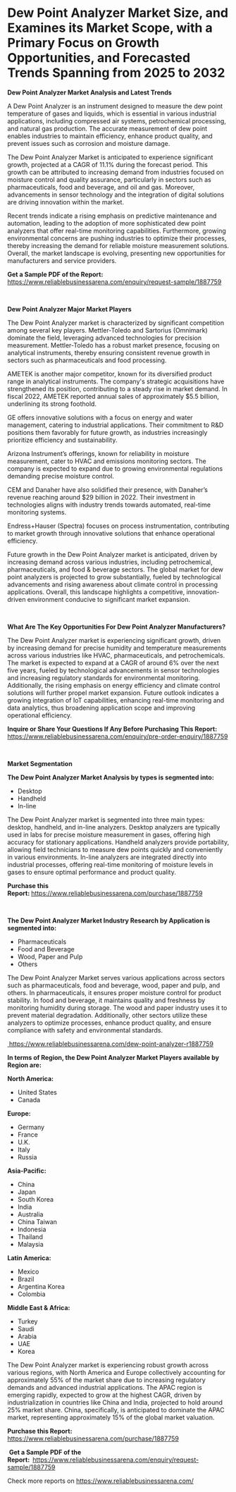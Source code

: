 <p><h1>Dew Point Analyzer Market Size, and Examines its Market Scope, with a Primary Focus on Growth Opportunities, and Forecasted Trends Spanning from 2025 to 2032</h1></p><p><strong>Dew Point Analyzer Market Analysis and Latest Trends</strong></p>
<p><p>A Dew Point Analyzer is an instrument designed to measure the dew point temperature of gases and liquids, which is essential in various industrial applications, including compressed air systems, petrochemical processing, and natural gas production. The accurate measurement of dew point enables industries to maintain efficiency, enhance product quality, and prevent issues such as corrosion and moisture damage.</p><p>The Dew Point Analyzer Market is anticipated to experience significant growth, projected at a CAGR of 11.1% during the forecast period. This growth can be attributed to increasing demand from industries focused on moisture control and quality assurance, particularly in sectors such as pharmaceuticals, food and beverage, and oil and gas. Moreover, advancements in sensor technology and the integration of digital solutions are driving innovation within the market. </p><p>Recent trends indicate a rising emphasis on predictive maintenance and automation, leading to the adoption of more sophisticated dew point analyzers that offer real-time monitoring capabilities. Furthermore, growing environmental concerns are pushing industries to optimize their processes, thereby increasing the demand for reliable moisture measurement solutions. Overall, the market landscape is evolving, presenting new opportunities for manufacturers and service providers.</p></p>
<p><strong>Get a Sample PDF of the Report:&nbsp;</strong> <a href="https://www.reliablebusinessarena.com/enquiry/request-sample/1887759?utm_campaign=2246&utm_medium=2&utm_source=Github&utm_content=ia&utm_term=11022025&utm_id=dew-point-analyzer">https://www.reliablebusinessarena.com/enquiry/request-sample/1887759</a></p>
<p>&nbsp;</p>
<p><strong>Dew Point Analyzer Major Market Players</strong></p>
<p><p>The Dew Point Analyzer market is characterized by significant competition among several key players. Mettler-Toledo and Sartorius (Omnimark) dominate the field, leveraging advanced technologies for precision measurement. Mettler-Toledo has a robust market presence, focusing on analytical instruments, thereby ensuring consistent revenue growth in sectors such as pharmaceuticals and food processing.</p><p>AMETEK is another major competitor, known for its diversified product range in analytical instruments. The company's strategic acquisitions have strengthened its position, contributing to a steady rise in market demand. In fiscal 2022, AMETEK reported annual sales of approximately $5.5 billion, underlining its strong foothold.</p><p>GE offers innovative solutions with a focus on energy and water management, catering to industrial applications. Their commitment to R&D positions them favorably for future growth, as industries increasingly prioritize efficiency and sustainability.</p><p>Arizona Instrument’s offerings, known for reliability in moisture measurement, cater to HVAC and emissions monitoring sectors. The company is expected to expand due to growing environmental regulations demanding precise moisture control.</p><p>CEM and Danaher have also solidified their presence, with Danaher’s revenue reaching around $29 billion in 2022. Their investment in technologies aligns with industry trends towards automated, real-time monitoring systems.</p><p>Endress+Hauser (Spectra) focuses on process instrumentation, contributing to market growth through innovative solutions that enhance operational efficiency.</p><p>Future growth in the Dew Point Analyzer market is anticipated, driven by increasing demand across various industries, including petrochemical, pharmaceuticals, and food & beverage sectors. The global market for dew point analyzers is projected to grow substantially, fueled by technological advancements and rising awareness about climate control in processing applications. Overall, this landscape highlights a competitive, innovation-driven environment conducive to significant market expansion.</p></p>
<p>&nbsp;</p>
<p><strong>What Are The Key Opportunities For Dew Point Analyzer Manufacturers?</strong></p>
<p><p>The Dew Point Analyzer market is experiencing significant growth, driven by increasing demand for precise humidity and temperature measurements across various industries like HVAC, pharmaceuticals, and petrochemicals. The market is expected to expand at a CAGR of around 6% over the next five years, fueled by technological advancements in sensor technologies and increasing regulatory standards for environmental monitoring. Additionally, the rising emphasis on energy efficiency and climate control solutions will further propel market expansion. Future outlook indicates a growing integration of IoT capabilities, enhancing real-time monitoring and data analytics, thus broadening application scope and improving operational efficiency.</p></p>
<p><strong>Inquire or Share Your Questions If Any Before Purchasing This Report:</strong> <a href="https://www.reliablebusinessarena.com/enquiry/pre-order-enquiry/1887759?utm_campaign=2246&utm_medium=2&utm_source=Github&utm_content=ia&utm_term=11022025&utm_id=dew-point-analyzer">https://www.reliablebusinessarena.com/enquiry/pre-order-enquiry/1887759</a></p>
<p>&nbsp;</p>
<p><strong>Market Segmentation</strong></p>
<p><strong>The Dew Point Analyzer Market Analysis by types is segmented into:</strong></p>
<p><ul><li>Desktop</li><li>Handheld</li><li>In-line</li></ul></p>
<p><p>The Dew Point Analyzer market is segmented into three main types: desktop, handheld, and in-line analyzers. Desktop analyzers are typically used in labs for precise moisture measurement in gases, offering high accuracy for stationary applications. Handheld analyzers provide portability, allowing field technicians to measure dew points quickly and conveniently in various environments. In-line analyzers are integrated directly into industrial processes, offering real-time monitoring of moisture levels in gases to ensure optimal performance and product quality.</p></p>
<p><strong>Purchase this Report:&nbsp;</strong><a href="https://www.reliablebusinessarena.com/purchase/1887759?utm_campaign=2246&utm_medium=2&utm_source=Github&utm_content=ia&utm_term=11022025&utm_id=dew-point-analyzer">https://www.reliablebusinessarena.com/purchase/1887759</a></p>
<p>&nbsp;</p>
<p><strong>The Dew Point Analyzer Market Industry Research by Application is segmented into:</strong></p>
<p><ul><li>Pharmaceuticals</li><li>Food and Beverage</li><li>Wood, Paper and Pulp</li><li>Others</li></ul></p>
<p><p>The Dew Point Analyzer Market serves various applications across sectors such as pharmaceuticals, food and beverage, wood, paper and pulp, and others. In pharmaceuticals, it ensures proper moisture control for product stability. In food and beverage, it maintains quality and freshness by monitoring humidity during storage. The wood and paper industry uses it to prevent material degradation. Additionally, other sectors utilize these analyzers to optimize processes, enhance product quality, and ensure compliance with safety and environmental standards.</p></p>
<p><a href="https://www.reliablebusinessarena.com/dew-point-analyzer-r1887759?utm_campaign=2246&utm_medium=2&utm_source=Github&utm_content=ia&utm_term=11022025&utm_id=dew-point-analyzer">&nbsp;https://www.reliablebusinessarena.com/dew-point-analyzer-r1887759</a></p>
<p><strong>In terms of Region, the Dew Point Analyzer Market Players available by Region are:</strong></p>
<p>
    <p> <strong> North America: </strong>
        <ul>
            <li>United States</li>
            <li>Canada</li>
        </ul>
        </p> 
    <p> <strong> Europe: </strong>
        <ul>
            <li>Germany</li>
            <li>France</li>
            <li>U.K.</li>
            <li>Italy</li>
            <li>Russia</li>
        </ul>
        </p> 
    <p> <strong> Asia-Pacific: </strong>
        <ul>
            <li>China</li>
            <li>Japan</li>
            <li>South Korea</li>
            <li>India</li>
            <li>Australia</li>
            <li>China Taiwan</li>
            <li>Indonesia</li>
            <li>Thailand</li>
            <li>Malaysia</li>
        </ul>
        </p> 
    <p> <strong> Latin America: </strong>
        <ul>
            <li>Mexico</li>
            <li>Brazil</li>
            <li>Argentina Korea</li>
            <li>Colombia</li>
        </ul>
        </p> 
    <p> <strong> Middle East & Africa: </strong>
        <ul>
            <li>Turkey</li>
            <li>Saudi</li>
            <li>Arabia</li>
            <li>UAE</li>
            <li>Korea</li>
        </ul>
    </p>
    </p>
<p><p>The Dew Point Analyzer market is experiencing robust growth across various regions, with North America and Europe collectively accounting for approximately 55% of the market share due to increasing regulatory demands and advanced industrial applications. The APAC region is emerging rapidly, expected to grow at the highest CAGR, driven by industrialization in countries like China and India, projected to hold around 25% market share. China, specifically, is anticipated to dominate the APAC market, representing approximately 15% of the global market valuation.</p></p>
<p><strong>Purchase this Report: </strong><a href="https://www.reliablebusinessarena.com/purchase/1887759?utm_campaign=2246&utm_medium=2&utm_source=Github&utm_content=ia&utm_term=11022025&utm_id=dew-point-analyzer">https://www.reliablebusinessarena.com/purchase/1887759</a></p>
<p>&nbsp;<strong>Get a Sample PDF of the Report:&nbsp;&nbsp;</strong><a href="https://www.reliablebusinessarena.com/enquiry/request-sample/1887759?utm_campaign=2246&utm_medium=2&utm_source=Github&utm_content=ia&utm_term=11022025&utm_id=dew-point-analyzer">https://www.reliablebusinessarena.com/enquiry/request-sample/1887759</a></p>
<p><strong></strong></p>
<p>Check more reports on <a href="https://www.reliablebusinessarena.com/?utm_campaign=2246&utm_medium=2&utm_source=Github&utm_content=ia&utm_term=11022025&utm_id=dew-point-analyzer">https://www.reliablebusinessarena.com/</a></p>